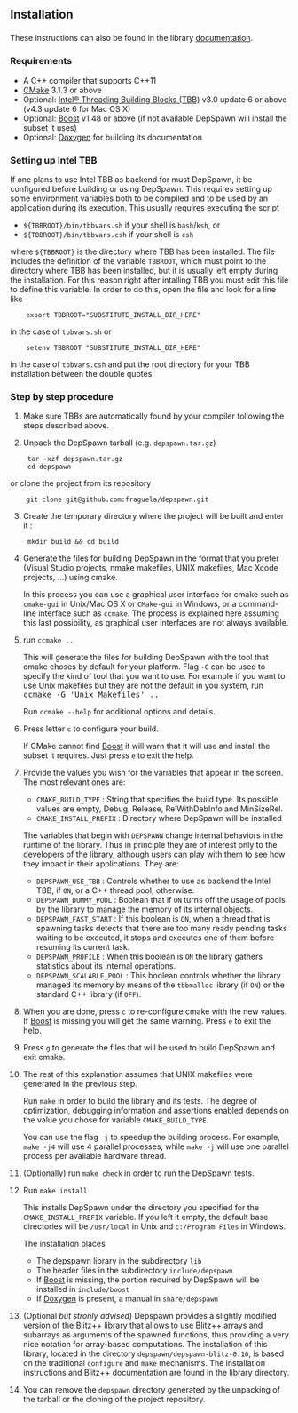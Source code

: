 ## Installation</p>


These instructions can also be found in the library [documentation](http://fraguela.github.io/depspawn/page_installation.html). 

### Requirements


 * A C++ compiler that supports C++11
 * [CMake](https://cmake.org) 3.1.3 or above
 *  Optional: [Intel® Threading Building Blocks (TBB)](http://threadingbuildingblocks.org) v3.0 update 6 or above (v4.3 update 6 for Mac OS X)
 * Optional: [Boost](http://www.boost.org) v1.48 or above (if not available DepSpawn will install the subset it uses)
 * Optional: [Doxygen](http://www.doxygen.org) for building its documentation

### Setting up Intel TBB </p>


If one plans to use Intel TBB as backend for must DepSpawn, it be configured before building or using DepSpawn. This requires setting up some environment variables both to be compiled and to be used by an application during its execution. This usually requires executing the script 
 
 - `${TBBROOT}/bin/tbbvars.sh` if your shell is `bash`/`ksh`, or
 - `${TBBROOT}/bin/tbbvars.csh` if your shell is `csh`

 where `${TBBROOT}` is the directory where TBB has been installed. The file includes the definition of the variable `TBBROOT`, which must point to the directory where TBB has been installed, but it is usually left empty during the installation. For this reason right after intalling TBB you must edit this file to define this variable. In order to do this, open the file and look for a line like
 
        export TBBROOT="SUBSTITUTE_INSTALL_DIR_HERE"

 in the case of `tbbvars.sh` or 

        setenv TBBROOT "SUBSTITUTE_INSTALL_DIR_HERE"
	  
 in the case of `tbbvars.csh` and put the root directory for your TBB installation between the double quotes.


### Step by step procedure 

1. Make sure TBBs are automatically found by your compiler following the steps described above.

2. Unpack the DepSpawn tarball (e.g. `depspawn.tar.gz`)

		tar -xzf depspawn.tar.gz
		cd depspawn		
 or clone the project from its repository
 
	    git clone git@github.com:fraguela/depspawn.git

3. Create the temporary directory where the project will be built and enter it :

		mkdir build && cd build

4. Generate the files for building DepSpawn in the format that you prefer (Visual Studio projects, nmake makefiles, UNIX makefiles, Mac Xcode projects, ...) using cmake.

    In this process you can use a graphical user interface for cmake such as `cmake-gui` in Unix/Mac OS X or `CMake-gui` in Windows, or a command-line interface such as `ccmake`. The process is explained here assuming this last possibility, as graphical user interfaces are not always available.
 
5. run `ccmake ..`
	
	 This will generate the files for building DepSpawn with the tool that cmake choses by default for your platform. Flag `-G` can be used to specify the kind of tool that you want to use. For example if you want to use Unix makefiles but they are not the default in you system, run <tt>ccmake -G 'Unix Makefiles' ..</tt>

	 Run `ccmake --help` for additional options and details.


6. Press letter `c` to configure your build.

   If CMake cannot find [Boost](http://www.boost.org) it will warn that it will use and install the subset it requires. Just press `e` to exit the help.

7. Provide the values you wish for the variables that appear in the screen. The most relevant ones are:
	- `CMAKE_BUILD_TYPE` : String that specifies the build type. Its possible values are empty, Debug, Release, RelWithDebInfo and MinSizeRel.
	- `CMAKE_INSTALL_PREFIX` : Directory where DepSpawn will be installed
		
	 The variables that begin with `DEPSPAWN` change internal behaviors in the runtime of the library. Thus in principle they are of interest only to the developers of the library, although users can play with them to see how they impact in their applications. They are:
	- `DEPSPAWN_USE_TBB` : Controls whether to use as backend  the Intel TBB, if `ON`, or a C++ thread pool, otherwise.
	- `DEPSPAWN_DUMMY_POOL` : Boolean that if `ON` turns off the usage of pools by the library to manage the memory of its internal objects.
    - `DEPSPAWN_FAST_START` : If this boolean is `ON`, when a thread that is spawning tasks detects that there are too many ready pending tasks waiting to be executed, it stops and executes one of them before resuming its current task.
    - `DEPSPAWN_PROFILE` : When this boolean is `ON` the library gathers statistics about its internal operations.
    - `DEPSPAWN_SCALABLE_POOL` : This boolean controls whether the library managed its memory by means of the `tbbmalloc` library (if `ON`) or the standard C++ library (if `OFF`).
8. When you are done, press `c` to re-configure cmake with the new values. If [Boost](http://www.boost.org) is missing you will get the same warning. Press `e` to exit the help.
9. Press `g` to generate the files that will be used to build DepSpawn and exit cmake.
10. The rest of this explanation assumes that UNIX makefiles were generated in the previous step. 

	Run `make` in order to build the library and its tests.  The degree of optimization, debugging information and assertions enabled depends on the value you chose for variable `CMAKE_BUILD_TYPE`.
	
    You can use the flag `-j` to speedup the building process. For example, `make -j4` will use 4 parallel processes, while `make -j` will use one parallel process per available hardware thread.
11. (Optionally) run `make check` in order to run the DepSpawn tests. 
12. Run `make install` 

    This installs DepSpawn under the directory you specified for the `CMAKE_INSTALL_PREFIX` variable. If you left it empty, the default base directories will be `/usr/local` in Unix and `c:/Program Files` in Windows. 

    The installation places
	- The depspawn library in the subdirectory `lib`
	- The header files in the subdirectory `include/depspawn`
	- If [Boost](http://www.boost.org) is missing, the portion required by DepSpawn will be installed in `include/boost`
	- If [Doxygen](http://www.doxygen.org) is present, a manual in `share/depspawn`

13. (Optional *but stronly advised*) Depspawn provides a slightly modified version of the [Blitz++ library](http://www.sourceforge.net/projects/blitz) that allows to use Blitz++ arrays and subarrays as arguments of the spawned functions, thus providing a very nice notation for array-based computations. The installation of this library, located in the directory `depspawn/depspawn-blitz-0.10`, is based on the traditional `configure` and `make` mechanisms. The installation instructions and Blitz++ documentation are found in the library directory.

14. You can remove the `depspawn` directory generated by the unpacking of the tarball or the cloning of the project repository.

